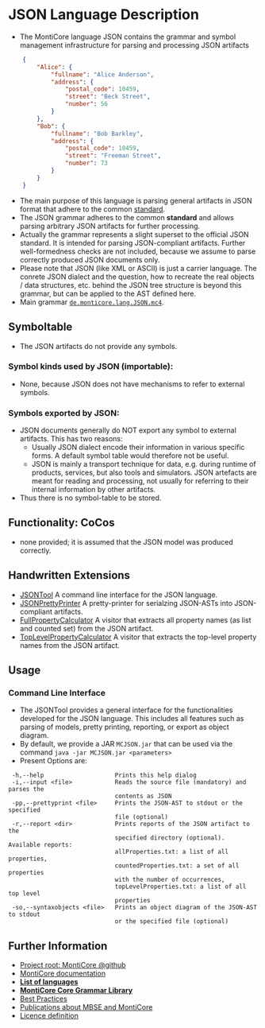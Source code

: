 <!-- (c) https://github.com/MontiCore/monticore -->

<!-- Beta-version: This is intended to become a MontiCore stable explanation. -->

# JSON Language Description

* The MontiCore language JSON contains the grammar 
  and symbol management infrastructure for parsing and processing 
  JSON artifacts
```json
    {
        "Alice": {
            "fullname": "Alice Anderson",
            "address": {
                "postal_code": 10459,
                "street": "Beck Street",
                "number": 56
            }
        },
        "Bob": {
            "fullname": "Bob Barkley",
            "address": {
                "postal_code": 10459,
                "street": "Freeman Street",
                "number": 73
            }
        }
    }
```
* The main purpose of this language is parsing general artifacts in JSON format
  that adhere to the common
  [standard](http://www.ecma-international.org/publications/files/ECMA-ST/ECMA-404.pdf).
* The JSON grammar adheres to the common **standard** and allows parsing 
  arbitrary JSON artifacts for further processing.
* Actually the grammar represents a slight superset to the official JSON standard. 
  It is intended for parsing JSON-compliant artifacts. Further well-formedness
  checks are not included, because we assume to parse correctly produced JSON 
  documents only.
* Please note that JSON (like XML or ASCII) is just a carrier language.
  The conrete JSON dialect and the question, how to recreate the
  real objects / data structures, etc. behind the JSON tree structure
  is beyond this grammar, but can be applied to the AST defined here.
* Main grammar [`de.monticore.lang.JSON.mc4`](src/main/grammars/de/monticore/lang/JSON.mc4).

## Symboltable
* The JSON artifacts do not provide any symbols.

### Symbol kinds used by JSON (importable):
* None, because JSON does not have mechanisms to refer to external symbols.

### Symbols exported by JSON:
* JSON documents generally do NOT export any symbol to external artifacts. 
  This has two reasons:
  * Usually JSON dialect encode their information in various 
    specific forms. A default symbol table would therefore 
    not be useful.
  * JSON is mainly a transport technique for data, e.g. during runtime
    of products, services, but also tools and simulators. JSON artefacts 
    are meant for reading and processing, not usually for referring to 
    their internal information by other artifacts.
* Thus there is no symbol-table to be stored.  

## Functionality: CoCos
* none provided; it is assumed that the JSON model was produced correctly.

## Handwritten Extensions
* [JSONTool](./src/main/java/de/monticore/JSONTool.java)
  A command line interface for the JSON language.
* [JSONPrettyPrinter](./src/main/java/de/monticore/lang/json/prettyprint/JSONPrettyPrinter.java)
  A pretty-printer for serialzing JSON-ASTs into JSON-compliant artifacts.
* [FullPropertyCalculator](./src/main/java/de/monticore/lang/json/_visitor/FullPropertyCalculator.java)
  A visitor that extracts all property names (as list and counted set) from the 
  JSON artifact.
* [TopLevelPropertyCalculator](./src/main/java/de/monticore/lang/json/_visitor/TopLevelPropertyCalculator.java)
  A visitor that extracts the top-level property names from the JSON artifact.

## Usage

### Command Line Interface
* The JSONTool provides a general interface for the functionalities developed for 
  the JSON language. This includes all features such as parsing of models, 
  pretty printing, reporting, or export as object diagram. 
* By default, we provide a JAR `MCJSON.jar` that can be used via the command 
  `java -jar MCJSON.jar <parameters>`
* Present Options are:
```
 -h,--help                    Prints this help dialog
 -i,--input <file>            Reads the source file (mandatory) and parses the
                              contents as JSON
 -pp,--prettyprint <file>     Prints the JSON-AST to stdout or the specified
                              file (optional)
 -r,--report <dir>            Prints reports of the JSON artifact to the
                              specified directory (optional). Available reports:
                              allProperties.txt: a list of all properties,
                              countedProperties.txt: a set of all properties
                              with the number of occurrences,
                              topLevelProperties.txt: a list of all top level
                              properties
 -so,--syntaxobjects <file>   Prints an object diagram of the JSON-AST to stdout
                              or the specified file (optional)
```


## Further Information

* [Project root: MontiCore @github](https://github.com/MontiCore/monticore)
* [MontiCore documentation](http://www.monticore.de/)
* [**List of languages**](https://github.com/MontiCore/monticore/blob/dev/docs/Languages.md)
* [**MontiCore Core Grammar Library**](https://github.com/MontiCore/monticore/blob/dev/monticore-grammar/src/main/grammars/de/monticore/Grammars.md)
* [Best Practices](https://github.com/MontiCore/monticore/blob/dev/docs/BestPractices.md)
* [Publications about MBSE and MontiCore](https://www.se-rwth.de/publications/)
* [Licence definition](https://github.com/MontiCore/monticore/blob/master/00.org/Licenses/LICENSE-MONTICORE-3-LEVEL.md)

